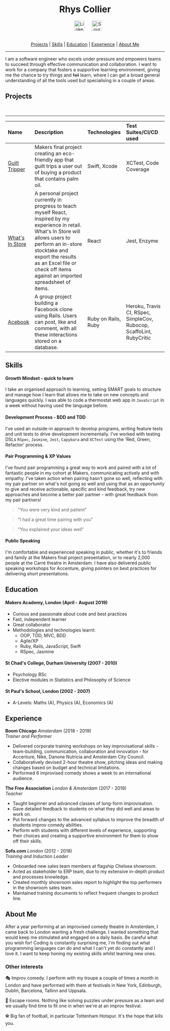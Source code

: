 <h1 align=center> Rhys Collier </h1>

<div align=center><a href=https://www.linkedin.com/in/rhys-collier-07309623/>
<img src="https://cdn1.iconfinder.com/data/icons/logotypes/32/square-linkedin-512.png" alt="LinkedIn" hspace="20" height="32"></a>
<a href="https://sourcerer.io/rhysco8"><img src="https://sourcerer.io/icons/logo-sharing.svg"height="32px" alt="Sourcerer"></a></a><br><br></div>

<div align=center>

[Projects](#Projects) | [Skills](#Skills) | [Education](#Education) | [Experience](#Experience) | [About Me](#AboutMe)

</div>

---

I am a software engineer who excels under pressure and empowers teams to succeed through effective communication and collaboration. I want to work for a company that fosters a supportive learning environment, giving me the chance to try things and ~~fail~~ learn, where I can get a broad general understanding of all the tools used but specialising in a couple of areas.

## Projects

<div align=center>
<a href="https://sourcerer.io/rhysco8"><img src="https://img.shields.io/badge/Ruby-307%20commits-orange.svg" alt=""></a>
<a href="https://sourcerer.io/rhysco8"><img src="https://img.shields.io/badge/JavaScript-88%20commits-orange.svg" alt=""></a>
<a href="https://sourcerer.io/rhysco8"><img src="https://img.shields.io/badge/Swift-28%20commits-orange.svg" alt=""></a>
<a href="https://sourcerer.io/rhysco8"><img src="https://img.shields.io/badge/HTML-67%20commits-orange.svg" alt=""></a>
<a href="https://sourcerer.io/rhysco8"><img src="https://img.shields.io/badge/CSS-61%20commits-orange.svg" alt=""></a>
<a href="https://sourcerer.io/rhysco8"><img src="https://img.shields.io/badge/SQL-41%20commits-orange.svg" alt=""></a>
</div>

---


| Name     | Description    | Technologies | Test Suites/CI/CD used |
| :------- | :------------- | :----------- | :--------------------- |
| [Guilt Tripper](https://github.com/rachjgriff/greenpeas-uk) | Makers final project creating an eco-friendly app that guilt trips a user out of buying a product that contains palm oil. | Swift, Xcode | XCTest, Code Coverage |
| [What's In Store](https://github.com/rhysco8/whats-in-store) | A personal project currently in progress to teach myself React, inspired by my experience in retail. What's In Store will allows users to perform an in-store stocktake and export the results as an Excel file or check off items against an imported spreadsheet of items. | React | Jest, Enzyme |
| [Acebook](https://github.com/bengscott2/acebook-livewire)  | A group project building a Facebook clone using Rails. Users can post, like and comment, with all these interactions stored on a database. | Ruby on Rails, Ruby | Heroku, Travis CI, RSpec, SimpleCov, Rubocop, ScaffoLint, RubyCritic |


## Skills

#### Growth Mindset - quick to learn

I take an organised approach to learning, setting SMART goals to structure and manage how I learn that allows me to take on new concepts and languages quickly. I was able to code a thermostat web app in `JavaScript` in a week without having used the language before.

#### Development Process - BDD and TDD

I've used an outside-in approach to develop programs, writing feature tests and unit tests to drive development incrementally. I've worked with testing DSLs `RSpec`, `Jasmine`, `Jest`, `Capybara` and `XCTest` using the 'Red, Green, Refactor' process.

#### Pair Programming & XP Values

I've found pair programming a great way to work and paired with a lot of fantastic people in my cohort at Makers, communicating actively and with empathy. I've taken action when pairing hasn't gone so well, reflecting with my pair partner on what's not going so well and using that as an opportunity to give and receive actionable, specific and kind feedback, try new approaches and become a better pair partner - with great feedback from my pair partners!

> "You were very kind and patient"

> "I had a great time pairing with you"

> "You explained your ideas well"

#### Public Speaking

I'm comfortable and experienced speaking in public, whether it's to friends and family at the Makers final project presentation, or to nearly 2,000 people at the Carré theatre in Amsterdam. I have also delivered public speaking workshops for Accenture, giving pointers on best practices for delivering short presentations.

## Education

#### Makers Academy, London (April - August 2019)

- Curious and passionate about code and best practices
- Fast, independent learner
- Great collaborator
- Methodologies and technologies learnt:
  - OOP, TDD, MVC, BDD
  - Agile/XP
  - Ruby, Rails, JavaScript, Swift
  - RSpec, Jasmine

#### St Chad's College, Durham University (2007 - 2010)

- Psychology BSc
- Elective modules in Statistics and Philosophy of Science

#### St Paul's School, London (2002 - 2007)

- A-Levels: Maths (A), Physics (A), Economics (A)

## Experience

**Boom Chicago** *Amsterdam* (2018 - 2019)    
*Trainer and Performer*
- Delivered corporate training workshops on key improvisational skills - team-building, communication, collaboration and innovation - for Accenture, Nike, Danone Nutricia and Amsterdam City Council.
- Collaboratively devised 2-hour theatre show, pitching ideas and making changes based on budget and technical limitations.
- Performed 6 improvised comedy shows a week to an international audience.

**The Free Association** *London & Amsterdam* (2017 - 2019)    
*Teacher*
- Taught beginner and advanced classes of long-form improvisation.
- Gave detailed feedback to students on what they did well and areas to work on.
- Put forward changes to the advanced syllabus to improve the breadth of students improv comedy abilities.
- Perform with students with different levels of experience, supporting their choices and creating a supportive environment for them to show off their skills.

**Sofa.com** *London* (2012 - 2018)   
*Training and Induction Leader*
- Onboarded new sales team members at flagship Chelsea showroom.
- Acted as stakeholder to ERP team, due to my extensive in-depth product and processes knowledge.
- Created monthly showroom sales report to highlight the top performers in the showroom sales team.
- Maintained training documents to reflect frequent changes to product line.

## About Me

After a year performing at an improvised comedy theatre in Amsterdam, I came back to London wanting a fresh challenge. I wanted something that would keep me stimulated and engaged on a daily basis. Be careful what you wish for! Coding is constantly surprising me, I'm finding out what programming languages can do and what I can't yet do constantly and I love it. I want to keep honing my existing skills whilst learning new ones.

### Other interests

:performing_arts: Improv comedy. I perform with my troupe a couple of times a month in London and have performed with them at festivals in New York, Edinburgh, Dublin, Barcelona, Tallinn and Uppsala.

:closed_lock_with_key: Escape rooms. Nothing like solving puzzles under pressure as a team and we usually find time to fit one in when we're at an improv festival.

:soccer: Big fan of football, in particular Tottenham Hotspur. It's the hope that kills you.
